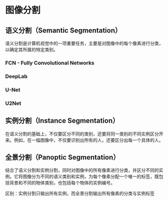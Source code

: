 # 图像分割

## 语义分割（Semantic Segmentation）

语义分割是计算机视觉中的一项重要任务，主要是对图像中的每个像素进行分类，以确定其所属的特定类别。

### FCN - Fully Convolutional Networks

### DeepLab

### U-Net

### U2Net

## 实例分割（Instance Segmentation）

在语义分割的基础上，不仅要区分不同的类别，还要将同一类别的不同实例区分开来。例如，在一幅图像中，不仅要识别出所有的人，还要区分出每一个具体的人。

## 全景分割（Panoptic Segmentation）

结合了语义分割和实例分割，同时对图像中的所有像素进行分类，并区分不同的实例。它将图像分为不同的语义类别和实例，为每个像素分配一个唯一的标签，既包括背景和不同的物体类别，也包括每个物体的实例编号。

区别：实例分割只输出所有实例，而全景分割输出所有像素的分类与实例标签
